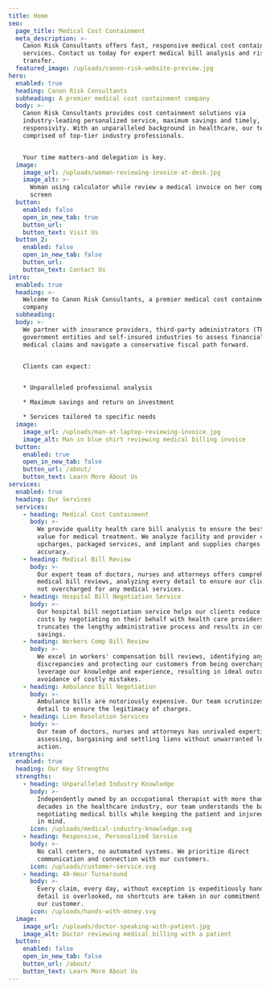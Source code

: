 ```yaml
---
title: Home
seo:
  page_title: Medical Cost Containment
  meta_description: >-
    Canon Risk Consultants offers fast, responsive medical cost containment
    services. Contact us today for expert medical bill analysis and risk
    transfer.
  featured_image: /uploads/canon-risk-website-preview.jpg
hero:
  enabled: true
  heading: Canon Risk Consultants
  subheading: A premier medical cost containment company
  body: >-
    Canon Risk Consultants provides cost containment solutions via
    industry-leading personalized service, maximum savings and timely, accurate
    responsivity. With an unparalleled background in healthcare, our team is
    comprised of top-tier industry professionals.


    Your time matters-and delegation is key.
  image:
    image_url: /uploads/woman-reviewing-invoice-at-desk.jpg
    image_alt: >-
      Woman using calculator while review a medical invoice on her computer
      screen
  button:
    enabled: false
    open_in_new_tab: true
    button_url:
    button_text: Visit Us
  button_2:
    enabled: false
    open_in_new_tab: false
    button_url:
    button_text: Contact Us
intro:
  enabled: true
  heading: >-
    Welcome to Canon Risk Consultants, a premier medical cost containment
    company
  subheading:
  body: >-
    We partner with insurance providers, third-party administrators (TPAs),
    government entities and self-insured industries to assess financial risk of
    medical claims and navigate a conservative fiscal path forward.


    Clients can expect:


    * Unparalleled professional analysis

    * Maximum savings and return on investment

    * Services tailored to specific needs
  image:
    image_url: /uploads/man-at-laptop-reviewing-invoice.jpg
    image_alt: Man in blue shirt reviewing medical billing invoice
  button:
    enabled: true
    open_in_new_tab: false
    button_url: /about/
    button_text: Learn More About Us
services:
  enabled: true
  heading: Our Services
  services:
    - heading: Medical Cost Containment
      body: >-
        We provide quality health care bill analysis to ensure the best possible
        value for medical treatment. We analyze facility and provider coding,
        upcharges, packaged services, and implant and supplies charges for
        accuracy.
    - heading: Medical Bill Review
      body: >-
        Our expert team of doctors, nurses and attorneys offers comprehensive
        medical bill reviews, analyzing every detail to ensure our clients are
        not overcharged for any medical services.
    - heading: Hospital Bill Negotiation Service
      body: >-
        Our hospital bill negotiation service helps our clients reduce medical
        costs by negotiating on their behalf with health care providers. This
        truncates the lengthy administrative process and results in cost
        savings.
    - heading: Workers Comp Bill Review
      body: >-
        We excel in workers' compensation bill reviews, identifying any
        discrepancies and protecting our customers from being overcharged. We
        leverage our knowledge and experience, resulting in ideal outcomes and
        avoidance of costly mistakes.
    - heading: Ambulance Bill Negotiation
      body: >-
        Ambulance bills are notoriously expensive. Our team scrutinizes every
        detail to ensure the legitimacy of charges.
    - heading: Lien Resolution Services
      body: >-
        Our team of doctors, nurses and attorneys has unrivaled expertise in
        assessing, bargaining and settling liens without unwarranted legal
        action.
strengths:
  enabled: true
  heading: Our Key Strengths
  strengths:
    - heading: Unparalleled Industry Knowledge
      body: >-
        Independently owned by an occupational therapist with more than two
        decades in the healthcare industry, our team understands the balance of
        negotiating medical bills while keeping the patient and injured worker
        in mind.
      icon: /uploads/medical-industry-knowledge.svg
    - heading: Responsive, Personalized Service
      body: >-
        No call centers, no automated systems. We prioritize direct
        communication and connection with our customers.
      icon: /uploads/customer-service.svg
    - heading: 48-Hour Turnaround
      body: >-
        Every claim, every day, without exception is expeditiously handled. No
        detail is overlooked, no shortcuts are taken in our commitment to you,
        our customer.
      icon: /uploads/hands-with-money.svg
  image:
    image_url: /uploads/doctor-speaking-with-patient.jpg
    image_alt: Doctor reviewing medical billing with a patient
  button:
    enabled: false
    open_in_new_tab: false
    button_url: /about/
    button_text: Learn More About Us
---
```

